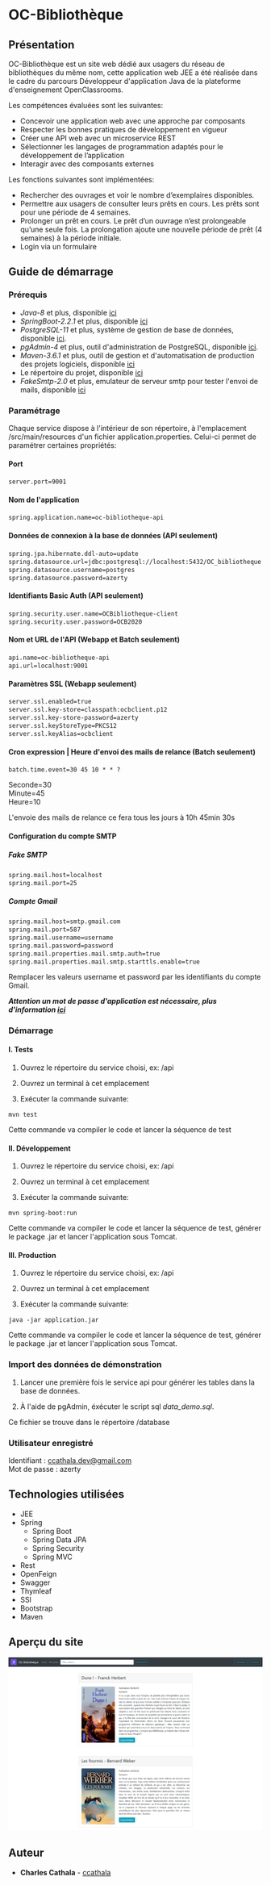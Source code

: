 # OC-Bibliothèque

## Présentation

OC-Bibliothèque est un site web dédié aux usagers du réseau de bibliothèques du même nom, cette application web JEE a été réalisée dans le cadre du parcours Développeur d'application Java de la plateforme d'enseignement OpenClassrooms.

Les compétences évaluées sont les suivantes:

* Concevoir une application web avec une approche par composants
* Respecter les bonnes pratiques de développement en vigueur
* Créer une API web avec un microservice REST
* Sélectionner les langages de programmation adaptés pour le développement de l’application
* Interagir avec des composants externes

Les fonctions suivantes sont implémentées:

* Rechercher des ouvrages et voir le nombre d’exemplaires disponibles.
* Permettre aux usagers de consulter leurs prêts en cours. Les prêts sont pour une période de 4 semaines.
* Prolonger un prêt en cours. Le prêt d’un ouvrage n’est prolongeable qu’une seule fois. La prolongation ajoute une nouvelle période de prêt (4 semaines) à la période initiale.
* Login via un formulaire

## Guide de démarrage

### Prérequis

* _Java-8_ et plus, disponible [ici](https://www.oracle.com/technetwork/pt/java/javase/downloads/jdk8-downloads-2133151.html)
* _SpringBoot-2.2.1_ et plus, disponible [ici](https://start.spring.io/)
* _PostgreSQL-11_ et plus, système de gestion de base de données, disponible [ici](https://www.postgresql.org/download/).  
* _pgAdmin-4_ et plus, outil d'administration de PostgreSQL, disponible [ici](https://www.pgadmin.org/download/).
* _Maven-3.6.1_ et plus, outil de gestion et d'automatisation de production des projets logiciels, disponible [ici](https://maven.apache.org/download.cgi)
* Le répertoire du projet, disponible [ici](https://github.com/ccathala/OC-Bibliotheque)
* _FakeSmtp-2.0_ et plus, emulateur de serveur smtp pour tester l'envoi de mails, disponible [ici](http://nilhcem.com/FakeSMTP/download.html)

### Paramétrage

Chaque service dispose à l'intérieur de son répertoire, à l'emplacement /src/main/resources d'un fichier application.properties. Celui-ci permet de paramétrer certaines propriétés:

#### Port

```properties
server.port=9001
```

#### Nom de l'application

```properties
spring.application.name=oc-bibliotheque-api
```

#### Données de connexion à la base de données (API seulement)

```properties
spring.jpa.hibernate.ddl-auto=update
spring.datasource.url=jdbc:postgresql://localhost:5432/OC_bibliotheque
spring.datasource.username=postgres
spring.datasource.password=azerty
```

#### Identifiants Basic Auth (API seulement)

```properties
spring.security.user.name=OCBibliotheque-client
spring.security.user.password=OCB2020
```

#### Nom et URL de l'API (Webapp et Batch seulement)

```properties
api.name=oc-bibliotheque-api
api.url=localhost:9001
```

#### Paramètres SSL (Webapp seulement)

```properties
server.ssl.enabled=true
server.ssl.key-store=classpath:ocbclient.p12
server.ssl.key-store-password=azerty
server.ssl.keyStoreType=PKCS12
server.ssl.keyAlias=ocbclient
```

#### Cron expression | Heure d'envoi des mails de relance (Batch seulement)

```properties
batch.time.event=30 45 10 * * ?
```

Seconde=30  
Minute=45  
Heure=10

 L'envoie des mails de relance ce fera tous les jours à 10h 45min 30s

#### Configuration du compte SMTP

##### Fake SMTP

```properties
spring.mail.host=localhost
spring.mail.port=25
```

##### Compte Gmail

```properties
spring.mail.host=smtp.gmail.com
spring.mail.port=587
spring.mail.username=username
spring.mail.password=password
spring.mail.properties.mail.smtp.auth=true
spring.mail.properties.mail.smtp.starttls.enable=true
```

Remplacer les valeurs username et password par les identifiants du compte Gmail.

***Attention un mot de passe d'application est nécessaire, plus d'information [ici](https://support.google.com/mail/answer/185833?hl=fr)***

### Démarrage

#### I. Tests

1. Ouvrez le répertoire du service choisi, ex: /api

2. Ouvrez un terminal à cet emplacement

3. Exécuter la commande suivante:

```terminal
mvn test
```

Cette commande va compiler le code et lancer la séquence de test

#### II. Développement

1. Ouvrez le répertoire du service choisi, ex: /api

2. Ouvrez un terminal à cet emplacement

3. Exécuter la commande suivante:

```terminal
mvn spring-boot:run
```

Cette commande va compiler le code et lancer la séquence de test, générer le package .jar et lancer l'application sous Tomcat.

#### III. Production

1. Ouvrez le répertoire du service choisi, ex: /api

2. Ouvrez un terminal à cet emplacement

3. Exécuter la commande suivante:

```terminal
java -jar application.jar
```

Cette commande va compiler le code et lancer la séquence de test, générer le package .jar et lancer l'application sous Tomcat.

### Import des données de démonstration

1. Lancer une première fois le service api pour générer les tables dans la base de données.

2. À l'aide de pgAdmin, éxécuter le script sql _data_demo.sql_.

Ce fichier se trouve dans le répertoire /database

### Utilisateur enregistré

Identifiant : ccathala.dev@gmail.com  
Mot de passe : azerty

## Technologies utilisées

* JEE
* Spring
  * Spring Boot
  * Spring Data JPA
  * Spring Security
  * Spring MVC
* Rest
* OpenFeign
* Swagger
* Thymleaf
* SSl
* Bootstrap
* Maven

## Aperçu du site

![site_sample](site_sample.png)

## Auteur

* **Charles Cathala** - [ccathala](https://gist.github.com/ccathala)

